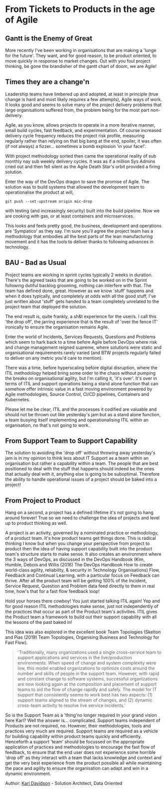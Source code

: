 # From Tickets to Products in the age of Agile

## Gantt is the Enemy of Great

More recently I've been working in organisations that are making a 'lunge for the future'. They want, and for good reason, to be product oriented, to move quickly in response to market changes. Out with you foul project thinking, be gone the brandisher of the gantt chart of doom, we are Agile!

## Times they are a change'n

Leadership teams have limbered up and adopted, at least in principle (true change is hard and most likely requires a few attempts), Agile ways of work. It looks good and seems to solve many of the project delivery problems that large organisations suffered from, the problem being for the most part non-delivery.

Agile, as you know, allows projects to operate in a more iterative manner, small build cycles, fast feedback, and experimentation. Of course increased delivery cycle frequency reduces the project risk profile, measuring regularly rather than relying on that big bang at the end, spoiler, it was often (if not always) a fizzer... sometimes a bomb explosion 'in your face!'.

With project methodology sorted then came the operational reality of sub monthly nay sub weekly delivery cycles. It was as if a million Sys Admins cried out and then fell silent as the Agile Death Star's orbit provided a firing solution.

Enter the way of the DevOps dragon to save the promise of Agile. The solution was to build systems that allowed the development team to operationalise the product at will, 
```
git push --set-upstream origin mic-drop
```
with testing (and increasingly security) built into the build pipeline. Now we are cooking with gas, or at least containers and microservices.

This looks and feels pretty good, the business, development and operations are 'Sympatico' as they say. I'm sure you'll agree the project team has a methodology that embodies all the best parts of the lean manufacturing movement and it has the tools to deliver thanks to following advances in technology.

## BAU - Bad as Usual

Project teams are working in sprint cycles typically 2 weeks in duration. There's the agreed tasks that are going to be worked on in the Sprint following dutiful backlog grooming, nothing can interfere with that. The team has defined done, great. However as we know 'stuff' happens and when it does typically, and completely at odds with all the good stuff, I've just written about 'stuff' gets handed to a team completely unrelated to the project team that deployed the solution.

The end result is, quite frankly, a sh&t experience for the user/s. I call this 'the drop off', the jarring experience that is the result of 'over the fence IT' ironically to ensure the organisation remains Agile.

Enter the world of Incidents, Services Requests, Questions and Problems which seem to hark back to a time before Agile before DevOps where risk and change management reigned supreme, where solutions were static and organisational requirements rarely varied (and BTW projects regularly failed to deliver on any metric you'd care to mention).

There was a time, before hyperscaling before digital disruption, where the ITIL methodology helped bring some order to the chaos without pumping the breaks on organisational agility, but I'm calling it, 'it's over'. It's over in terms of ITIL and support operations being a stand alone function that can somehow offer intrinsic value in a fast moving environment powered by Agile methodologies, Source Control, CI/CD pipelines, Containers and Kubernetes.

Please let me be clear, ITIL and the processes it codified are valuable and should not be thrown out like yesterday's jam but as a stand alone function, a team busying itself implementing and operationalising ITIL within an organisation, no that's not going to work.

## From Support Team to Support Capability

The solution to avoiding the 'drop off' without throwing away yesterday's jam is in my opinion to think less about IT Support as a team within an organisation but rather a capability within a team. The people that are best positioned to deal with the stuff that happens should indeed be the ones that actually deal with it, anything else is going to be suboptimal. Therefore the ability to handle operational issues of a project should be baked into a project!

## From Project to Product

Hang on a second, a project has a defined lifetime it's not going to hang around forever! True so we need to challenge the idea of projects and level up to product thinking as well.

A project is an activity, governed by a nominated practice or methodology, of a product team. It's how product teams get things done. This is radical thinking I know but when you change your perspective from project to product then the idea of having support capability built into the product team's structure starts to make sense. It also creates an environment where the 3 ways of DevOps, as discussed in the DevOps Handbook (Kim, Humble, Debois and Willis (2016) The DevOps Handbook How to create world-class agility, reliability, & security in Technology Organisations) Flow, Feedback and Continual Learning, with a particular focus on Feedback can thrive. After all the product team will be getting 100% of the Incident, Service Request, Question and Problem data feed directly to them in real time, how's that for a fast flow feedback loop!

Hold your horses there cowboy! You just started talking ITIL again! Yep and for good reason ITIL methodologies make sense, just not independently of the practices that occur as part of the Product team's activities. ITIL gives the Product team a framework to build out their support capability with all the lessons of the past baked in!

This idea was also explored in the excellent book Team Topologies (Skelton and Pias (2019) Team Topologies, Organising Business and Technology for Fast Flow).

>'Traditionally, many organizations used a single cross-service team to support applications and services in the live/production environments. When speed of change and system complexity were low, this model enabled organizations to optimize costs around the number and skills of people in the support team. However, with rapid and constant change to software systems, successful organizations are now looking again at the composition and placement of support teams to aid the flow of change rapidly and safely. The model for IT support that consistently seems to work best has two aspects: (1) support teams aligned to the stream of changes, and (2) dynamic cross-team activity to resolve live service incidents.'

So is the Support Team as a 'thing'no longer required in your grand vision here Karl? Well the answer is... complicated. Support teams independent of Products are not required, no. However, their methodologies, tools and practices very much are required. Support teams are required as a vehicle for building capability within product teams quickly and efficiently. Henceforth a support 'team' should be focussed on the appropriate application of practices and methodologies to encourage the fast flow of feedback, to ensure that the end user does not experience some horrible 'drop off' as they interact with a team that lacks knowledge and context and get the very best experience from the product possible all while maintaining the pace and agility to ensure the organisation can adapt and win in a dynamic environment.

Author: [Karl Davidson](https://www.linkedin.com/in/karldavidson/)  - Solution Architect, Data Oriented
